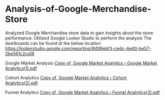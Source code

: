 # Analysis-of-Google-Merchandise-Store
Analyzed Google Merchandise store data to gain insights about the store performance. Utilized Google Looker Studio to perform the analysis The dashboards can be found at the below location
https://lookerstudio.google.com/reporting/8499ebf3-cedc-4e40-be57-2be561c2ca18

Google Market Analysis
[Copy of  Google Market Analytics › Google Market Analytics(1).pdf](https://github.com/VirenderChib/Analysis-of-Google-Merchandise-Store/files/12453430/Copy.of.Google.Market.Analytics.Google.Market.Analytics.1.pdf)

Cohort Analytics
[Copy of  Google Market Analytics › Cohort Analytics(2).pdf](https://github.com/VirenderChib/Analysis-of-Google-Merchandise-Store/files/12453434/Copy.of.Google.Market.Analytics.Cohort.Analytics.2.pdf)

Funnel Analytics
[Copy of  Google Market Analytics › Funnel Analytics(3).pdf](https://github.com/VirenderChib/Analysis-of-Google-Merchandise-Store/files/12453435/Copy.of.Google.Market.Analytics.Funnel.Analytics.3.pdf)
